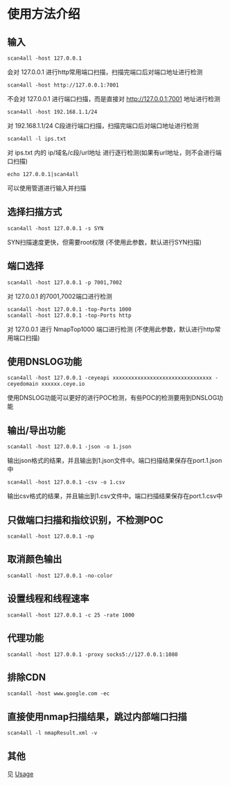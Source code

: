 # 使用方法介绍

## 输入

```shell    
scan4all -host 127.0.0.1
```
会对 127.0.0.1 进行http常用端口扫描，扫描完端口后对端口地址进行检测

```shell    
scan4all -host http://127.0.0.1:7001
```
不会对 127.0.0.1 进行端口扫描，而是直接对 http://127.0.0.1:7001 地址进行检测

```shell    
scan4all -host 192.168.1.1/24
```
对 192.168.1.1/24 C段进行端口扫描，扫描完端口后对端口地址进行检测

```shell    
scan4all -l ips.txt
```
对 ips.txt 内的 ip/域名/c段/url地址 进行逐行检测(如果有url地址，则不会进行端口扫描)


```shell    
echo 127.0.0.1|scan4all
```
可以使用管道进行输入并扫描

## 选择扫描方式

```shell    
scan4all -host 127.0.0.1 -s SYN
```
SYN扫描速度更快，但需要root权限 (不使用此参数，默认进行SYN扫描)


## 端口选择

```shell    
scan4all -host 127.0.0.1 -p 7001,7002
```
对 127.0.0.1 的7001,7002端口进行检测

```shell    
scan4all -host 127.0.0.1 -top-Ports 1000
scan4all -host 127.0.0.1 -top-Ports http
```
对 127.0.0.1 进行 NmapTop1000 端口进行检测 (不使用此参数，默认进行http常用端口扫描)




## 使用DNSLOG功能

```shell    
scan4all -host 127.0.0.1 -ceyeapi xxxxxxxxxxxxxxxxxxxxxxxxxxxxxxxx -ceyedomain xxxxxx.ceye.io
```
使用DNSLOG功能可以更好的进行POC检测，有些POC的检测要用到DNSLOG功能

## 输出/导出功能

```shell    
scan4all -host 127.0.0.1 -json -o 1.json
```
输出json格式的结果，并且输出到1.json文件中。端口扫描结果保存在port.1.json中


```shell    
scan4all -host 127.0.0.1 -csv -o 1.csv
```
输出csv格式的结果，并且输出到1.csv文件中。端口扫描结果保存在port.1.csv中


## 只做端口扫描和指纹识别，不检测POC

```shell
scan4all -host 127.0.0.1 -np
```

## 取消颜色输出

```shell    
scan4all -host 127.0.0.1 -no-color
```

## 设置线程和线程速率

```shell    
scan4all -host 127.0.0.1 -c 25 -rate 1000
```

## 代理功能

```shell    
scan4all -host 127.0.0.1 -proxy socks5://127.0.0.1:1080
```

## 排除CDN

```shell    
scan4all -host www.google.com -ec
```

##  直接使用nmap扫描结果，跳过内部端口扫描

```shell    
scan4all -l nmapResult.xml -v
```

## 其他

见 [Usage](/static/usage.md)